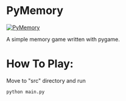 PyMemory
==========
<a href="http://it.tinypic.com?ref=14uygzd" target="_blank"><img src="http://i57.tinypic.com/14uygzd.png" border="0" alt="PyMemory"></a>

A simple memory game written with pygame.

How To Play:
==========

Move to "src" directory and run
```bash
python main.py
```

